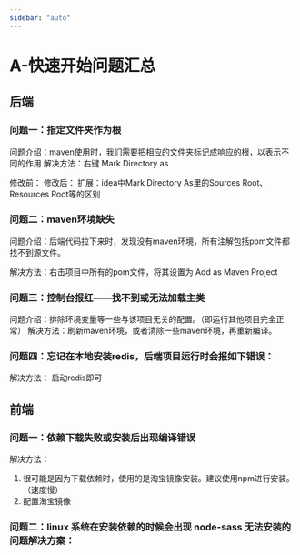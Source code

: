 ```yaml
---
sidebar: "auto"
---
```

# A-快速开始问题汇总
## 后端
### 问题一：指定文件夹作为根
问题介绍：maven使用时，我们需要把相应的文件夹标记成响应的根，以表示不同的作用
解决方法：右键  Mark Directory as


修改前： 修改后：
扩展：idea中Mark Directory As里的Sources Root、Resources Root等的区别

### 问题二：maven环境缺失
问题介绍：后端代码拉下来时，发现没有maven环境，所有注解包括pom文件都找不到源文件。
   
解决方法：右击项目中所有的pom文件，将其设置为 Add as  Maven Project


### 问题三：控制台报红——找不到或无法加载主类
问题介绍：排除环境变量等一些与该项目无关的配置。（即运行其他项目完全正常）
解决方法：刷新maven环境，或者清除一些maven环境，再重新编译。


### 问题四：忘记在本地安装redis，后端项目运行时会报如下错误：

解决方法：
启动redis即可


## 前端
### 问题一：依赖下载失败或安装后出现编译错误
解决方法：
1. 很可能是因为下载依赖时，使用的是淘宝镜像安装。建议使用npm进行安装。（速度慢）
2. 配置淘宝镜像


### 问题二：linux 系统在安装依赖的时候会出现 node-sass 无法安装的问题解决方案：